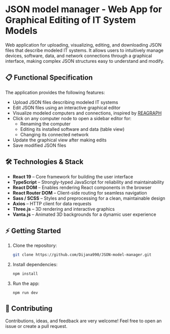 # JSON model manager - Web App for Graphical Editing of IT System Models
Web application for uploading, visualizing, editing, and downloading JSON files that describe modeled IT systems. It allows users to intuitively manage devices, software, data, and network connections through a graphical interface, making complex JSON structures easy to understand and modify.

## 📋 Functional Specification
The application provides the following features:
- Upload JSON files describing modeled IT systems  
- Edit JSON files using an interactive graphical editor  
- Visualize modeled computers and connections, inspired by [REAGRAPH](https://reagraph.dev/)  
- Click on any computer node to open a sidebar editor for:
  - Renaming the computer
  - Editing its installed software and data (table view)
  - Changing its connected network
- Update the graphical view after making edits
- Save modified JSON files 


## 🛠️ Technologies & Stack
- **React 19** – Core framework for building the user interface  
- **TypeScript** – Strongly-typed JavaScript for reliability and maintainability  
- **React DOM** – Enables rendering React components in the browser  
- **React Router DOM** – Client-side routing for seamless navigation  
- **Sass / SCSS** – Styles and preprocessing for a clean, maintainable design  
- **Axios** – HTTP client for data requests  
- **Three.js** – 3D rendering and interactive graphics  
- **Vanta.js** – Animated 3D backgrounds for a dynamic user experience  


## ⚡️ Getting Started
1. Clone the repository:
    ```bash
    git clone https://github.com/Dijana990/JSON-model-manager.git
    ```
2. Install dependencies:
    ```bash
    npm install
    ```
3. Run the app:
    ```bash
    npm run dev
    ```

## 👥 Contributing
Contributions, ideas, and feedback are very welcome! Feel free to open an issue or create a pull request.
